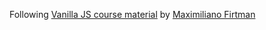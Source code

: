Following [Vanilla JS course material](https://firtman.github.io/vanilla) by [Maximiliano Firtman](https://firt.dev)
